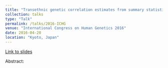 ```yaml
---
title: "Transethnic genetic correlation estimates from summary statistics"
collection: talks
type: "Talk"
permalink: /talks/2016-ICHG
venue: "International Congress on Human Genetics 2016"
date: 2016-04-20
location: "Kyoto, Japan"
---
```


[Link to slides](http://brielin.github.io/pages/404.md)

Abstract:

